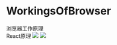 # WorkingsOfBrowser
浏览器工作原理<br/>
React原理
<img src="https://blog.poetries.top/img-repo/2019/11/73.png">
<img src="https://blog.poetries.top/img-repo/2019/11/75.png">
